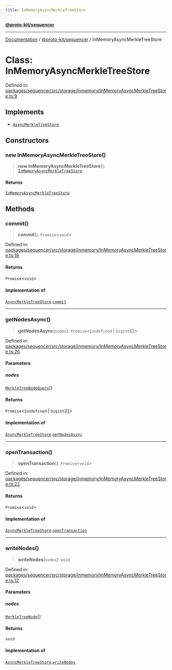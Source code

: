```yaml
---
title: InMemoryAsyncMerkleTreeStore
---
```


[**@proto-kit/sequencer**](../README.md)

***

[Documentation](../../../README.md) / [@proto-kit/sequencer](../README.md) / InMemoryAsyncMerkleTreeStore

# Class: InMemoryAsyncMerkleTreeStore

Defined in: [packages/sequencer/src/storage/inmemory/InMemoryAsyncMerkleTreeStore.ts:9](https://github.com/proto-kit/framework/blob/28efa802e3737fc3b77339148b307ef7246f3ef1/packages/sequencer/src/storage/inmemory/InMemoryAsyncMerkleTreeStore.ts#L9)

## Implements

- [`AsyncMerkleTreeStore`](../interfaces/AsyncMerkleTreeStore.md)

## Constructors

### new InMemoryAsyncMerkleTreeStore()

> **new InMemoryAsyncMerkleTreeStore**(): [`InMemoryAsyncMerkleTreeStore`](InMemoryAsyncMerkleTreeStore.md)

#### Returns

[`InMemoryAsyncMerkleTreeStore`](InMemoryAsyncMerkleTreeStore.md)

## Methods

### commit()

> **commit**(): `Promise`\<`void`\>

Defined in: [packages/sequencer/src/storage/inmemory/InMemoryAsyncMerkleTreeStore.ts:18](https://github.com/proto-kit/framework/blob/28efa802e3737fc3b77339148b307ef7246f3ef1/packages/sequencer/src/storage/inmemory/InMemoryAsyncMerkleTreeStore.ts#L18)

#### Returns

`Promise`\<`void`\>

#### Implementation of

[`AsyncMerkleTreeStore`](../interfaces/AsyncMerkleTreeStore.md).[`commit`](../interfaces/AsyncMerkleTreeStore.md#commit)

***

### getNodesAsync()

> **getNodesAsync**(`nodes`): `Promise`\<(`undefined` \| `bigint`)[]\>

Defined in: [packages/sequencer/src/storage/inmemory/InMemoryAsyncMerkleTreeStore.ts:26](https://github.com/proto-kit/framework/blob/28efa802e3737fc3b77339148b307ef7246f3ef1/packages/sequencer/src/storage/inmemory/InMemoryAsyncMerkleTreeStore.ts#L26)

#### Parameters

##### nodes

[`MerkleTreeNodeQuery`](../interfaces/MerkleTreeNodeQuery.md)[]

#### Returns

`Promise`\<(`undefined` \| `bigint`)[]\>

#### Implementation of

[`AsyncMerkleTreeStore`](../interfaces/AsyncMerkleTreeStore.md).[`getNodesAsync`](../interfaces/AsyncMerkleTreeStore.md#getnodesasync)

***

### openTransaction()

> **openTransaction**(): `Promise`\<`void`\>

Defined in: [packages/sequencer/src/storage/inmemory/InMemoryAsyncMerkleTreeStore.ts:22](https://github.com/proto-kit/framework/blob/28efa802e3737fc3b77339148b307ef7246f3ef1/packages/sequencer/src/storage/inmemory/InMemoryAsyncMerkleTreeStore.ts#L22)

#### Returns

`Promise`\<`void`\>

#### Implementation of

[`AsyncMerkleTreeStore`](../interfaces/AsyncMerkleTreeStore.md).[`openTransaction`](../interfaces/AsyncMerkleTreeStore.md#opentransaction)

***

### writeNodes()

> **writeNodes**(`nodes`): `void`

Defined in: [packages/sequencer/src/storage/inmemory/InMemoryAsyncMerkleTreeStore.ts:12](https://github.com/proto-kit/framework/blob/28efa802e3737fc3b77339148b307ef7246f3ef1/packages/sequencer/src/storage/inmemory/InMemoryAsyncMerkleTreeStore.ts#L12)

#### Parameters

##### nodes

[`MerkleTreeNode`](../interfaces/MerkleTreeNode.md)[]

#### Returns

`void`

#### Implementation of

[`AsyncMerkleTreeStore`](../interfaces/AsyncMerkleTreeStore.md).[`writeNodes`](../interfaces/AsyncMerkleTreeStore.md#writenodes)
